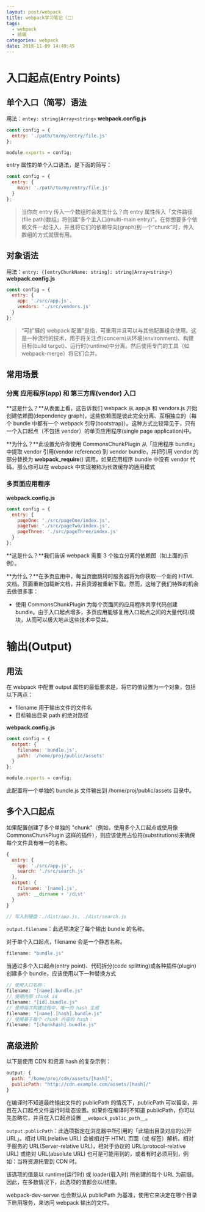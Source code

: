 ```yaml
---
layout: post/webpack
title: webpack学习笔记（二）
tags:
  - webpack
  - 前端
categories: webpack
date: 2018-11-09 14:49:45
---
```



# 入口起点(Entry Points)
## 单个入口（简写）语法
用法：`entey: string|Array<string>`
**webpack.config.js**
```javascript
const config = {
  entry: './path/to/my/entry/file.js'
};

module.exports = config;
```

entry 属性的单个入口语法，是下面的简写：
```javascript
const config = {
  entry: {
    main: './path/to/my/entry/file.js'
  }
};
```

>当你向 entry 传入一个数组时会发生什么？向 entry 属性传入「文件路径(file path)数组」将创建“多个主入口(multi-main entry)”。在你想要多个依赖文件一起注入，并且将它们的依赖导向(graph)到一个“chunk”时，传入数组的方式就很有用。

## 对象语法
用法：`entry: {[entryChunkName: string]: string|Array<string>}`
**webpack.config.js**
```javascript
const config = {
  entry: {
    app: './src/app.js',
    vendors: './src/vendors.js'
  }
};
```

>“可扩展的 webpack 配置”是指，可重用并且可以与其他配置组合使用。这是一种流行的技术，用于将关注点(concern)从环境(environment)、构建目标(build target)、运行时(runtime)中分离。然后使用专门的工具（如 webpack-merge）将它们合并。

## 常用场景
### 分离 应用程序(app) 和 第三方库(vendor) 入口
**这是什么？**从表面上看，这告诉我们 webpack 从 app.js 和 vendors.js 开始创建依赖图(dependency graph)。这些依赖图是彼此完全分离、互相独立的（每个 bundle 中都有一个 webpack 引导(bootstrap)）。这种方式比较常见于，只有一个入口起点（不包括 vendor）的单页应用程序(single page application)中。

**为什么？**此设置允许你使用 CommonsChunkPlugin 从「应用程序 bundle」中提取 vendor 引用(vendor reference) 到 vendor bundle，并把引用 vendor 的部分替换为 __webpack_require__() 调用。如果应用程序 bundle 中没有 vendor 代码，那么你可以在 webpack 中实现被称为长效缓存的通用模式

### 多页面应用程序
**webpack.config.js**
```javascript
const config = {
  entry: {
    pageOne: './src/pageOne/index.js',
    pageTwo: './src/pageTwo/index.js',
    pageThree: './src/pageThree/index.js'
  }
};
```
**这是什么？**我们告诉 webpack 需要 3 个独立分离的依赖图（如上面的示例）。

**为什么？**在多页应用中，每当页面跳转时服务器将为你获取一个新的 HTML 文档。页面重新加载新文档，并且资源被重新下载。然而，这给了我们特殊的机会去做很多事：
- 使用 CommonsChunkPlugin 为每个页面间的应用程序共享代码创建 bundle。由于入口起点增多，多页应用能够复用入口起点之间的大量代码/模块，从而可以极大地从这些技术中受益。

# 输出(Output)
## 用法
在 webpack 中配置 output 属性的最低要求是，将它的值设置为一个对象，包括以下两点：
- filename 用于输出文件的文件名
- 目标输出目录 path 的绝对路径

**webpack.config.js**
```javascript
const config = {
  output: {
    filename: 'bundle.js',
    path: '/home/proj/public/assets'
  }
};

module.exports = config;
```
此配置将一个单独的 bundle.js 文件输出到 /home/proj/public/assets 目录中。

## 多个入口起点
如果配置创建了多个单独的 "chunk"（例如，使用多个入口起点或使用像 CommonsChunkPlugin 这样的插件），则应该使用占位符(substitutions)来确保每个文件具有唯一的名称。
```javascript
{
  entry: {
    app: './src/app.js',
    search: './src/search.js'
  },
  output: {
    filename: '[name].js',
    path: __dirname + '/dist'
  }
}

// 写入到硬盘：./dist/app.js, ./dist/search.js
```

`output.filename`：此选项决定了每个输出 bundle 的名称。

对于单个入口起点，filename 会是一个静态名称。
```javascript
filename: "bundle.js"
```

当通过多个入口起点(entry point)、代码拆分(code splitting)或各种插件(plugin)创建多个 bundle，应该使用以下一种替换方式
```javascript
// 使用入口名称：
filename: "[name].bundle.js"
// 使用内部 chunk id
filename: "[id].bundle.js"
// 使用每次构建过程中，唯一的 hash 生成
filename: "[name].[hash].bundle.js"
// 使用基于每个 chunk 内容的 hash：
filename: "[chunkhash].bundle.js"
```

## 高级进阶
以下是使用 CDN 和资源 hash 的复杂示例：
```javascript
output: {
  path: "/home/proj/cdn/assets/[hash]",
  publicPath: "http://cdn.example.com/assets/[hash]/"
}
```
在编译时不知道最终输出文件的 publicPath 的情况下，publicPath 可以留空，并且在入口起点文件运行时动态设置。如果你在编译时不知道 publicPath，你可以先忽略它，并且在入口起点设置 `__webpack_public_path__`。

`output.publicPath`：此选项指定在浏览器中所引用的「此输出目录对应的公开 URL」。相对 URL(relative URL) 会被相对于 HTML 页面（或 <base> 标签）解析。相对于服务的 URL(Server-relative URL)，相对于协议的 URL(protocol-relative URL) 或绝对 URL(absolute URL) 也可是可能用到的，或者有时必须用到，例如：当将资源托管到 CDN 时。

该选项的值是以 runtime(运行时) 或 loader(载入时) 所创建的每个 URL 为前缀。因此，在多数情况下，此选项的值都会以/结束。

webpack-dev-server 也会默认从 publicPath 为基准，使用它来决定在哪个目录下启用服务，来访问 webpack 输出的文件。
